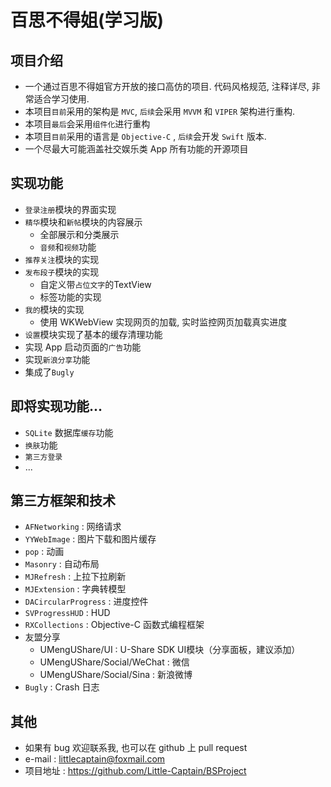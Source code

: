 # 百思不得姐(学习版)

## 项目介绍

* 一个通过百思不得姐官方开放的接口高仿的项目. 代码风格规范, 注释详尽, 非常适合学习使用.
* 本项目`目前`采用的架构是 `MVC`, `后续`会采用 `MVVM` 和 `VIPER` 架构进行重构.
* 本项目`最后`会采用`组件化`进行重构
* 本项目`目前`采用的语言是 `Objective-C` , `后续`会开发 `Swift` 版本.
* 一个尽最大可能涵盖社交娱乐类 App 所有功能的开源项目

## 实现功能

* `登录注册`模块的界面实现
* `精华`模块和`新帖`模块的内容展示
  * 全部展示和分类展示
  * `音频`和`视频`功能
* `推荐关注`模块的实现
* `发布段子`模块的实现
  * 自定义带`占位文字`的TextView
  * 标签功能的实现
* `我的`模块的实现
  * 使用 WKWebView 实现网页的加载, 实时监控网页加载真实进度
* `设置`模块实现了基本的缓存清理功能
* 实现 App 启动页面的`广告`功能
* 实现`新浪分享`功能
* 集成了`Bugly`

## 即将实现功能...

* `SQLite` 数据库`缓存`功能
* `换肤`功能
* `第三方登录`
* ...

## 第三方框架和技术

* `AFNetworking` : 网络请求
* `YYWebImage` : 图片下载和图片缓存
* `pop` : 动画
* `Masonry` : 自动布局
* `MJRefresh` : 上拉下拉刷新
* `MJExtension` : 字典转模型
* `DACircularProgress` : 进度控件
* `SVProgressHUD` : HUD
* `RXCollections` : Objective-C 函数式编程框架
* 友盟分享
  * UMengUShare/UI : U-Share SDK UI模块（分享面板，建议添加）
  * UMengUShare/Social/WeChat : 微信
  * UMengUShare/Social/Sina : 新浪微博
* `Bugly` : Crash 日志

## 其他

* 如果有 bug 欢迎联系我, 也可以在 github 上 pull request
* e-mail : littlecaptain@foxmail.com
* 项目地址 : https://github.com/Little-Captain/BSProject
